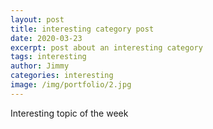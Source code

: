 ```yaml
---
layout: post
title: interesting category post
date: 2020-03-23
excerpt: post about an interesting category
tags: interesting
author: Jimmy
categories: interesting
image: /img/portfolio/2.jpg
---
```


Interesting topic of the week
